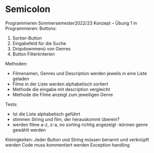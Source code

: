 # Semicolon
Programmieren Sommersemester2022/23
Konzept – Übung 1 in Programmieren:
Buttons:
1.	Sortier-Button
2.	Eingabefeld für die Suche
3.	Dropdownmenü von Genres
4.	Button Filterkriterien

Methoden:
-	Filmenamen, Genres und Description werden jeweils in eine Liste geladen
-	Filme in der Liste werden alphabetisch sortiert
-	Methode die eingabe mit description vergleicht
-	Methode die Filme anzeigt zum jeweiligen Genre

Tests:
- Ist die Liste alphabetisch geführt
- stimmen String und film, der herauskommt überein?
- werden filme a-z, z-a, no sorting richtig angezeigt
-können genre gewählt werden

Kleinigkeiten:
Jeder Button und String müssen benannt und verknüpft werden
Code muss kommentiert werden
Exception handling 
